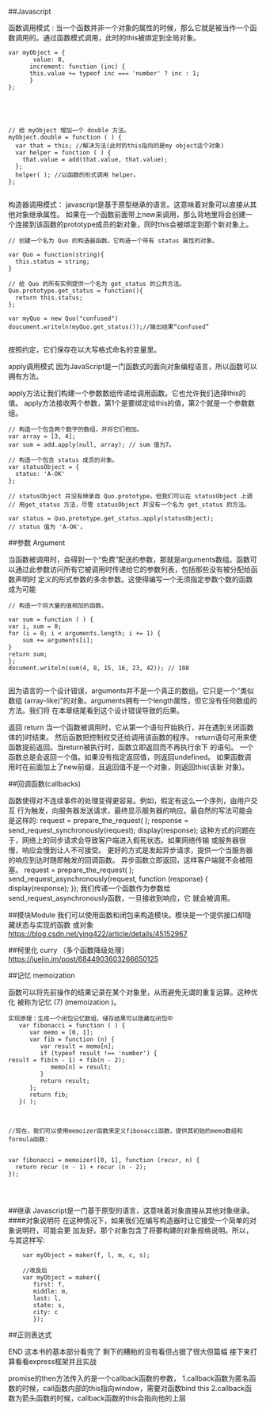 ##Javascript


函数调用模式 : 当一个函数并非一个对象的属性的时候，那么它就是被当作一个函数调用的。通过函数模式调用，此时的this被绑定到全局对象。



```    
var myObject = {
       value: 0,
      increment: function (inc) {
      this.value += typeof inc === 'number' ? inc : 1;
      }
};





// 给 myObject 增加一个 double 方法。
myObject.double = function ( ) {
  var that = this; //解决方法(此时的this指向的是my object这个对象)
  var helper = function ( ) {
    that.value = add(that.value, that.value);
  };
  helper( ); //以函数的形式调用 helper。
};


```



构造器调用模式：
javascript是基于原型继承的语言。这意味着对象可以直接从其他对象继承属性。
如果在一个函数前面带上new来调用，那么背地里将会创建一个连接到该函数的prototype成员的新对象，同时this会被绑定到那个新对象上。


```
// 创建一个名为 Quo 的构造器函数。它构造一个带有 status 属性的对象。

var Quo = function(string){
  this.status = string;
}

// 给 Quo 的所有实例提供一个名为 get_status 的公共方法。
Quo.prototype.get_status = function(){
  return this.status;
};

var myQuo = new Quo("confused")
doucument.writeln(myQuo.get_status());//输出结果“confused”


```

按照约定，它们保存在以大写格式命名的变量里。



apply调用模式
因为JavaScript是一门函数式的面向对象编程语言，所以函数可以拥有方法。

apply方法让我们构建一个参数数组传递给调用函数。它也允许我们选择this的值。 apply方法接收两个参数，第1个是要绑定给this的值，第2个就是一个参数数组。

```
// 构造一个包含两个数字的数组，并将它们相加。
var array = [3, 4];
var sum = add.apply(null, array); // sum 值为7。

// 构造一个包含 status 成员的对象。
var statusObject = {
  status: 'A-OK'
};

// statusObject 并没有继承自 Quo.prototype，但我们可以在 statusObject 上调
// 用get_status 方法，尽管 statusObject 并没有一个名为 get_status 的方法。

var status = Quo.prototype.get_status.apply(statusObject);
// status 值为 'A-OK'。

```


##参数 Argument

当函数被调用时，会得到一个“免费”配送的参数，那就是arguments数组。函数可以通过此参数访问所有它被调用时传递给它的参数列表，包括那些没有被分配给函数声明时 定义的形式参数的多余参数。这使得编写一个无须指定参数个数的函数成为可能


```
// 构造一个将大量的值相加的函数。

var sum = function ( ) {
var i, sum = 0;
for (i = 0; i < arguments.length; i += 1) {
    sum += arguments[i];
}
return sum;
};
document.writeln(sum(4, 8, 15, 16, 23, 42)); // 108


```
因为语言的一个设计错误，arguments并不是一个真正的数组。它只是一个“类似数组 (array-like)”的对象。arguments拥有一个length属性，但它没有任何数组的方法。我们将 在本章结尾看到这个设计错误导致的后果。



返回 return
当一个函数被调用时，它从第一个语句开始执行，并在遇到关闭函数体的}时结束。 然后函数把控制权交还给调用该函数的程序。
return语句可用来使函数提前返回。当return被执行时，函数立即返回而不再执行余下 的语句。
一个函数总是会返回一个值。如果没有指定返回值，则返回undefined。
如果函数调用时在前面加上了new前缀，且返回值不是一个对象，则返回this(该新 对象)。


##回调函数(callbacks)

函数使得对不连续事件的处理变得更容易。例如，假定有这么一个序列，由用户交互 行为触发，向服务器发送请求，最终显示服务器的响应。最自然的写法可能会是这样的:
  request = prepare_the_request( );
  response = send_request_synchronously(request); display(response);
这种方式的问题在于，网络上的同步请求会导致客户端进入假死状态。如果网络传输 或服务器很慢，响应会慢到让人不可接受。
更好的方式是发起异步请求，提供一个当服务器的响应到达时随即触发的回调函数。 异步函数立即返回，这样客户端就不会被阻塞。
  request = prepare_the_request( ); send_request_asynchronously(request, function (response) {
            display(response);
         });
我们传递一个函数作为参数给send_request_asynchronously函数，一旦接收到响应，它 就会被调用。


##模块Module
我们可以使用函数和闭包来构造模块。模块是一个提供接口却隐藏状态与实现的函数 或对象
https://blog.csdn.net/ying422/article/details/45152967


##柯里化 curry （多个函数降级处理）
https://juejin.im/post/6844903603266650125

##记忆 memoization


函数可以将先前操作的结果记录在某个对象里，从而避免无谓的重复运算。这种优化 被称为记忆 (7) (memoization )。

 ```
 实现原理：生成一个闭包记忆数组，储存结果可以隐藏在闭包中
    var fibonacci = function ( ) {
       var memo = [0, 1];
       var fib = function (n) {
          var result = memo[n];
          if (typeof result !== 'number') {
result = fib(n - 1) + fib(n - 2);
             memo[n] = result;
          }
          return result;
       };
       return fib;
    }( );



//现在，我们可以使用memoizer函数来定义fibonacci函数，提供其初始的memo数组和 formula函数:


var fibonacci = memoizer([0, 1], function (recur, n) {
   return recur (n - 1) + recur (n - 2);
});




 ```


##继承
Javascript是一门基于原型的语言，这意味着对象直接从其他对象继承。
####对象说明符
在这种情况下，如果我们在编写构造器时让它接受一个简单的对象说明符，可能会更 加友好。那个对象包含了将要构建的对象规格说明。所以，与其这样写:
```
    var myObject = maker(f, l, m, c, s);

    //改良后
    var myObject = maker({
       first: f,
       middle: m,
       last: l,
       state: s,
       city: c
       });

```

##正则表达式


END
这本书的基本部分看完了 剩下的糟粕的没有看但占据了很大但篇幅
接下来打算看看express框架并且实战



promise的then方法传入的是一个callback函数的参数，
1.callback函数为匿名函数的时候，call函数内部的this指向window，需要对函数bind this
2.callback函数为箭头函数的时候，callback函数的this会指向他的上层
